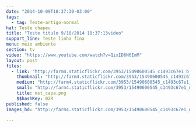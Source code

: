 ```yaml
---
date: "2014-10-09T18:37:30-03:00"
tags:
  - tag: Teste-artigo-normal
hat: Teste chapeu
title: "Teste titulo 9/10/2014 18:37:13video"
support_line: Teste linha fina
menu: meio ambiente
section: tv
video: "https://www.youtube.com/watch?v=QixID6N6ImM"
layout: post
files:
  - link: "http://farm4.staticflickr.com/3953/15490600545_c1493c67e1_b.jpg"
    thumbnail: "http://farm4.staticflickr.com/3953/15490600545_c1493c67e1_t.jpg"
    medium: "http://farm4.staticflickr.com/3953/15490600545_c1493c67e1_z.jpg"
    small: "http://farm4.staticflickr.com/3953/15490600545_c1493c67e1_n.jpg"
    title: mst_capa.png
    $$hashKey: 02R
published: false
images_hd: "http://farm4.staticflickr.com/3953/15490600545_c1493c67e1_n.jpg"

---
```

